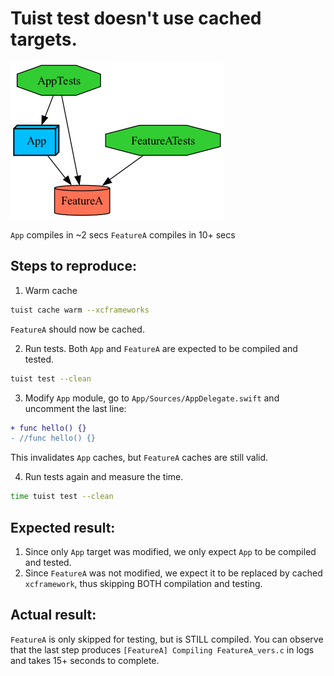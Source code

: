 # Tuist test doesn't use cached targets.

![graph](graph.png)

`App` compiles in ~2 secs
`FeatureA` compiles in 10+ secs 

## Steps to reproduce:

1. Warm cache
```bash
tuist cache warm --xcframeworks
``` 
`FeatureA` should now be cached. 

2. Run tests. Both `App` and `FeatureA` are expected to be compiled and tested.
```bash
tuist test --clean
``` 

3. Modify `App` module, go to `App/Sources/AppDelegate.swift` and uncomment the last line: 
```diff
+ func hello() {}
- //func hello() {}
``` 
This invalidates `App` caches, but `FeatureA` caches are still valid. 

4. Run tests again and measure the time.  
```bash
time tuist test --clean
``` 

## Expected result:

1. Since only `App` target was modified, we only expect `App` to be compiled and tested. 
1. Since `FeatureA` was not modified, we expect it to be replaced by cached `xcframework`, thus skipping BOTH compilation and testing.

## Actual result:

`FeatureA` is only skipped for testing, but is STILL compiled. You can observe that the last step produces `[FeatureA] Compiling FeatureA_vers.c` in logs and takes 15+ seconds to complete.  
